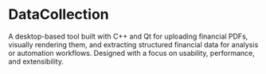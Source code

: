 # DataCollection
A desktop-based tool built with C++ and Qt for uploading financial PDFs, visually rendering them, and extracting structured financial data for analysis or automation workflows. Designed with a focus on usability, performance, and extensibility.
